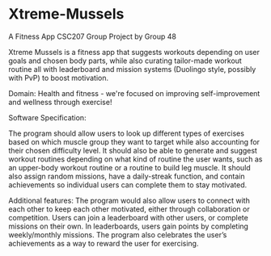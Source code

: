 # Xtreme-Mussels
A Fitness App
CSC207 Group Project by Group 48

Xtreme Mussels is a fitness app that suggests workouts depending on user goals and chosen body parts, while also curating tailor-made workout routine all with leaderboard and mission systems (Duolingo style, possibly with PvP) to boost motivation.

Domain: Health and fitness - we're focused on improving self-improvement and wellness through exercise!

Software Specification:

The program should allow users to look up different types of exercises based on which muscle group they want to target while also accounting for their chosen difficulty level. It should also be able to generate and suggest workout routines depending on what kind of routine the user wants, such as an upper-body workout routine or a routine to build leg muscle. It should also assign random missions, have a daily-streak function, and contain achievements so individual users can complete them to stay motivated.

Additional features: The program would also allow users to connect with each other to keep each other motivated, either through collaboration or competition. Users can join a leaderboard with other users, or complete missions on their own. In leaderboards, users gain points by completing weekly/monthly missions. The program also celebrates the user’s achievements as a way to reward the user for exercising.
